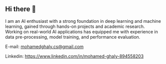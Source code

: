 ## Hi there 👋

I am an AI enthusiast with a strong foundation in deep learning and machine learning, gained through hands-on projects and academic research. Working on real-world AI applications has equipped me with experience in data pre-processing, model training, and performance evaluation.

E-mail: mohamedghaly.cs@gmail.com

Linkedin: https://www.linkedin.com/in/mohamed-ghaly-894558203


<!--
**mohamedghaly1/mohamedghaly1** is a ✨ _special_ ✨ repository because its `README.md` (this file) appears on your GitHub profile.

Here are some ideas to get you started:

- 🔭 I’m currently working on ...
- 🌱 I’m currently learning ...
- 👯 I’m looking to collaborate on ...
- 🤔 I’m looking for help with ...
- 💬 Ask me about ...
- 📫 How to reach me: ...
- 😄 Pronouns: ...
- ⚡ Fun fact: ...
-->
